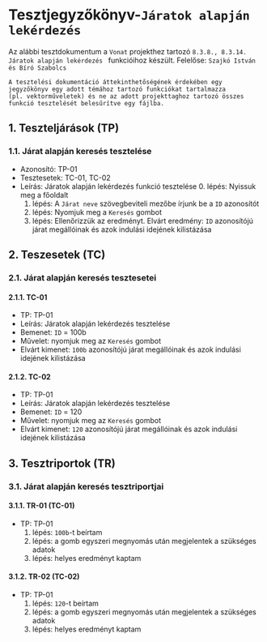 # Tesztjegyzőkönyv-`Járatok alapján lekérdezés`

Az alábbi tesztdokumentum a `Vonat` projekthez tartozó `8.3.8., 8.3.14. Járatok alapján lekérdezés ` funkcióihoz készült. Felelőse: `Szajkó István és Bíró Szabolcs` 

``` 
A tesztelési dokumentáció áttekinthetőségének érdekében egy jegyzőkönyv egy adott témához tartozó funkciókat tartalmazza 
(pl. vektorműveletek) és ne az adott projekttaghoz tartozó összes funkció tesztelését belesűrítve egy fájlba.
``` 

## 1. Teszteljárások (TP)

### 1.1. Járat alapján keresés tesztelése 
- Azonosító: TP-01
- Tesztesetek: TC-01, TC-02
- Leírás: Járatok alapján lekérdezés funkció tesztelése
    0. lépés: Nyissuk meg a főoldalt
    1. lépés: A `Járat neve` szövegbeviteli mezőbe írjunk be a `ID` azonosítót
    2. lépés: Nyomjuk meg a `Keresés` gombot 
    3. lépés: Ellenőrizzük az eredményt. Elvárt eredmény: `ID` azonosítójú járat megállóinak és azok indulási idejének kilistázása

## 2. Teszesetek (TC)

### 2.1. Járat alapján keresés tesztesetei

#### 2.1.1. TC-01
- TP: TP-01
- Leírás: Járatok alapján lekérdezés tesztelése
- Bemenet: `ID` = 100b
- Művelet: nyomjuk meg az `Keresés` gombot 
- Elvárt kimenet: `100b` azonosítójú járat megállóinak és azok indulási idejének kilistázása

#### 2.1.2. TC-02
- TP: TP-01
- Leírás: Járatok alapján lekérdezés tesztelése
- Bemenet: `ID` = 120
- Művelet: nyomjuk meg az `Keresés` gombot 
- Elvárt kimenet: `120` azonosítójú járat megállóinak és azok indulási idejének kilistázása

## 3. Tesztriportok (TR)

### 3.1. Járat alapján keresés tesztriportjai

#### 3.1.1. TR-01 (TC-01)
- TP: TP-01
    1. lépés: `100b`-t beírtam
    2. lépés: a gomb egyszeri megnyomás után megjelentek a szükséges adatok
    3. lépés: helyes eredményt kaptam

#### 3.1.2. TR-02 (TC-02)
- TP: TP-01
    1. lépés: `120`-t beírtam
    2. lépés: a gomb egyszeri megnyomás után megjelentek a szükséges adatok
    3. lépés: helyes eredményt kaptam


    
